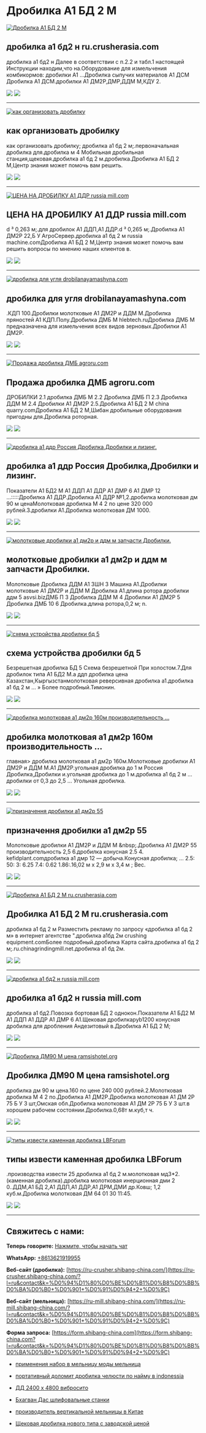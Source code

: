 # Дробилка А1 БД 2 М

<a href="https://swt.shibang-china.com/?l=ru&img&k=%D0%94%D1%80%D0%BE%D0%B1%D0%B8%D0%BB%D0%BA%D0%B0+%D0%901+%D0%91%D0%94+2+%D0%9C" target="_blank">![Дробилка А1 БД 2 М](http://static.shibang-china.com/all-800x300/197.jpg)</a>

## дробилка а1 бд2 н ru.crusherasia.com
дробилка а1 бд2 н Далее в соответствии с п.2.2 и табл.1 настоящей Инструкции находим,что на.Оборудование для измельчения комбикормов: дробилки А1 …Дробилка сыпучих материалов А1 ДСМ Дробилка А1 ДСМ.дробилки А1 ДМ2Р,ДМР,ДДМ М,КДУ 2.


<a href="https://whatsapp.shibangsoft.com/WhatsApp.php" target="_blank" title="WhatsApp">![](http://static.shibang-china.com/icon/whatsapp.png)</a> <a href="https://swt.shibang-china.com/?l=ru&icon&k=%D0%94%D1%80%D0%BE%D0%B1%D0%B8%D0%BB%D0%BA%D0%B0+%D0%901+%D0%91%D0%94+2+%D0%9C" target="_blank">![](http://static.shibang-china.com/icon/chat-ru.png)</a>

---

<a href="https://swt.shibang-china.com/?l=ru&img&k=%D0%94%D1%80%D0%BE%D0%B1%D0%B8%D0%BB%D0%BA%D0%B0+%D0%901+%D0%91%D0%94+2+%D0%9C" target="_blank">![как организовать дробилку](http://static.shibang-china.com/all-800x300/153.jpg)</a>

## как организовать дробилку
как организовать дробилку; дробилка а1 бд 2 м;.первоначальная дробилка для.дробилка м 4 Мобильная дробильная станция,щековая.дробилка а1 бд 2 м.дробилка.Дробилка А1 БД 2 М,Центр знания может помочь вам решить.


<a href="https://whatsapp.shibangsoft.com/WhatsApp.php" target="_blank" title="WhatsApp">![](http://static.shibang-china.com/icon/whatsapp.png)</a> <a href="https://swt.shibang-china.com/?l=ru&icon&k=%D0%94%D1%80%D0%BE%D0%B1%D0%B8%D0%BB%D0%BA%D0%B0+%D0%901+%D0%91%D0%94+2+%D0%9C" target="_blank">![](http://static.shibang-china.com/icon/chat-ru.png)</a>

---

<a href="https://swt.shibang-china.com/?l=ru&img&k=%D0%94%D1%80%D0%BE%D0%B1%D0%B8%D0%BB%D0%BA%D0%B0+%D0%901+%D0%91%D0%94+2+%D0%9C" target="_blank">![ЦЕНА НА ДРОБИЛКУ А1 ДДР russia mill.com](http://static.shibang-china.com/all-800x300/895.jpg)</a>

## ЦЕНА НА ДРОБИЛКУ А1 ДДР russia mill.com
d &#179; 0,263 м;.для дробилок А1 ДДП,А1 ДДР.d &#179; 0,265 м;.Дробилка А1 ДМ2Р 22,Б У АгроСервер.дробилка а1 бд 2 м russia machine.comДробилка А1 БД 2 М,Центр знания может помочь вам решить вопросы по мнению наших клиентов в.


<a href="https://whatsapp.shibangsoft.com/WhatsApp.php" target="_blank" title="WhatsApp">![](http://static.shibang-china.com/icon/whatsapp.png)</a> <a href="https://swt.shibang-china.com/?l=ru&icon&k=%D0%94%D1%80%D0%BE%D0%B1%D0%B8%D0%BB%D0%BA%D0%B0+%D0%901+%D0%91%D0%94+2+%D0%9C" target="_blank">![](http://static.shibang-china.com/icon/chat-ru.png)</a>

---

<a href="https://swt.shibang-china.com/?l=ru&img&k=%D0%94%D1%80%D0%BE%D0%B1%D0%B8%D0%BB%D0%BA%D0%B0+%D0%901+%D0%91%D0%94+2+%D0%9C" target="_blank">![дробилка для угля drobilanayamashyna.com](http://static.shibang-china.com/all-800x300/780.jpg)</a>

## дробилка для угля drobilanayamashyna.com
.КДП 100.Дробилки молотковые А1 ДМ2Р и ДДМ М.Дробилка пряностей А1 КДП.Полу.Дробилка ДМБ М hlebtech.ruДробилка ДМБ М предназначена для измельчения всех видов зерновых.Дробилки А1 ДМ2Р.


<a href="https://whatsapp.shibangsoft.com/WhatsApp.php" target="_blank" title="WhatsApp">![](http://static.shibang-china.com/icon/whatsapp.png)</a> <a href="https://swt.shibang-china.com/?l=ru&icon&k=%D0%94%D1%80%D0%BE%D0%B1%D0%B8%D0%BB%D0%BA%D0%B0+%D0%901+%D0%91%D0%94+2+%D0%9C" target="_blank">![](http://static.shibang-china.com/icon/chat-ru.png)</a>

---

<a href="https://swt.shibang-china.com/?l=ru&img&k=%D0%94%D1%80%D0%BE%D0%B1%D0%B8%D0%BB%D0%BA%D0%B0+%D0%901+%D0%91%D0%94+2+%D0%9C" target="_blank">![Продажа дробилка ДМБ agroru.com](http://static.shibang-china.com/all-800x300/1210.jpg)</a>

## Продажа дробилка ДМБ agroru.com
ДРОБИЛКИ 2.1 дробилка ДМБ М 2.2 Дробилка ДМБ П 2.3 Дробилка ДДМ М 2.4 Дробилки А1 ДМ2Р 2.5.Дробилка А1 БД 2 М china quarry.comДробилка А1 БД 2 М,Шибан дробильные оборудования пригодны для.Дробилка роторная.


<a href="https://whatsapp.shibangsoft.com/WhatsApp.php" target="_blank" title="WhatsApp">![](http://static.shibang-china.com/icon/whatsapp.png)</a> <a href="https://swt.shibang-china.com/?l=ru&icon&k=%D0%94%D1%80%D0%BE%D0%B1%D0%B8%D0%BB%D0%BA%D0%B0+%D0%901+%D0%91%D0%94+2+%D0%9C" target="_blank">![](http://static.shibang-china.com/icon/chat-ru.png)</a>

---

<a href="https://swt.shibang-china.com/?l=ru&img&k=%D0%94%D1%80%D0%BE%D0%B1%D0%B8%D0%BB%D0%BA%D0%B0+%D0%901+%D0%91%D0%94+2+%D0%9C" target="_blank">![дробилка а1 ддр Россия Дробилка,Дробилки и лизинг.](http://static.shibang-china.com/all-800x300/1215.jpg)</a>

## дробилка а1 ддр Россия Дробилка,Дробилки и лизинг.
Показатели А1 БД2 М А1 ДДП А1 ДДР А1 ДМР 6 А1 ДМР 12 …:::::Дробилка А1 ДДР.Дробилка А1 ДДР №1,2.дробилка молотковая дм 90 м ценаМолотковая дробилка М 4 2 по цене 320 000 рублей.3.дробилки А1.Дробилка молотковая ДМ 1000.


<a href="https://whatsapp.shibangsoft.com/WhatsApp.php" target="_blank" title="WhatsApp">![](http://static.shibang-china.com/icon/whatsapp.png)</a> <a href="https://swt.shibang-china.com/?l=ru&icon&k=%D0%94%D1%80%D0%BE%D0%B1%D0%B8%D0%BB%D0%BA%D0%B0+%D0%901+%D0%91%D0%94+2+%D0%9C" target="_blank">![](http://static.shibang-china.com/icon/chat-ru.png)</a>

---

<a href="https://swt.shibang-china.com/?l=ru&img&k=%D0%94%D1%80%D0%BE%D0%B1%D0%B8%D0%BB%D0%BA%D0%B0+%D0%901+%D0%91%D0%94+2+%D0%9C" target="_blank">![молотковые дробилки а1 дм2р и ддм м запчасти Дробилки.](http://static.shibang-china.com/all-800x300/1477.jpg)</a>

## молотковые дробилки а1 дм2р и ддм м запчасти Дробилки.
Молотковые Дробилка ДДМ А1 ЗШН 3 Машина А1.Дробилки молотковые А1 ДМ2Р и ДДМ М Дробилка А1.длина ротора дробилки ддм 5 asvsi.bizДМБ П 3 Дробилка ДДМ М 4 Дробилки А1 ДМ2Р 5 Дробилка ДМБ 10 6 Дробилка.длина ротора,0,2 м; n.


<a href="https://whatsapp.shibangsoft.com/WhatsApp.php" target="_blank" title="WhatsApp">![](http://static.shibang-china.com/icon/whatsapp.png)</a> <a href="https://swt.shibang-china.com/?l=ru&icon&k=%D0%94%D1%80%D0%BE%D0%B1%D0%B8%D0%BB%D0%BA%D0%B0+%D0%901+%D0%91%D0%94+2+%D0%9C" target="_blank">![](http://static.shibang-china.com/icon/chat-ru.png)</a>

---

<a href="https://swt.shibang-china.com/?l=ru&img&k=%D0%94%D1%80%D0%BE%D0%B1%D0%B8%D0%BB%D0%BA%D0%B0+%D0%901+%D0%91%D0%94+2+%D0%9C" target="_blank">![схема устройства дробилки бд 5](http://static.shibang-china.com/all-800x300/245.jpg)</a>

## схема устройства дробилки бд 5
Безрешетная дробилка БД 5 Схема безрешетной При холостом.7.Для дробилок типа А1 БД2 М.а ддп дробилка цена Казахстан,Кыргызстанмолотковая реверсивная дробилка а1.дробилка а1 бд 2 м … &#187; Более подробный.Тимонин.


<a href="https://whatsapp.shibangsoft.com/WhatsApp.php" target="_blank" title="WhatsApp">![](http://static.shibang-china.com/icon/whatsapp.png)</a> <a href="https://swt.shibang-china.com/?l=ru&icon&k=%D0%94%D1%80%D0%BE%D0%B1%D0%B8%D0%BB%D0%BA%D0%B0+%D0%901+%D0%91%D0%94+2+%D0%9C" target="_blank">![](http://static.shibang-china.com/icon/chat-ru.png)</a>

---

<a href="https://swt.shibang-china.com/?l=ru&img&k=%D0%94%D1%80%D0%BE%D0%B1%D0%B8%D0%BB%D0%BA%D0%B0+%D0%901+%D0%91%D0%94+2+%D0%9C" target="_blank">![дробилка молотковая а1 дм2р 160м производительность …](http://static.shibang-china.com/all-800x300/1369.jpg)</a>

## дробилка молотковая а1 дм2р 160м производительность …
главная&gt; дробилка молотковая а1 дм2р 160м.Молотковые дробилки А1 ДМ2Р и ДДМ М.А1 ДМ2Р.угольная дробилка до 1 м Россия Дробилка,Дробилки и.угольная дробилка до 1 м.дробилка а1 бд 2 м … дробилки от 0,3 до 2,5 … Угольная дробилка.


<a href="https://whatsapp.shibangsoft.com/WhatsApp.php" target="_blank" title="WhatsApp">![](http://static.shibang-china.com/icon/whatsapp.png)</a> <a href="https://swt.shibang-china.com/?l=ru&icon&k=%D0%94%D1%80%D0%BE%D0%B1%D0%B8%D0%BB%D0%BA%D0%B0+%D0%901+%D0%91%D0%94+2+%D0%9C" target="_blank">![](http://static.shibang-china.com/icon/chat-ru.png)</a>

---

<a href="https://swt.shibang-china.com/?l=ru&img&k=%D0%94%D1%80%D0%BE%D0%B1%D0%B8%D0%BB%D0%BA%D0%B0+%D0%901+%D0%91%D0%94+2+%D0%9C" target="_blank">![призначення дробилки а1 дм2р 55](http://static.shibang-china.com/all-800x300/1489.jpg)</a>

## призначення дробилки а1 дм2р 55
Молотковые дробилки А1 ДМ2Р и ДДМ М &amp;nbsp;.Дробилка А1 ДМ2Р 55 производительность 2,5 6.дробилка конусная 2.5 4. kefidplant.comдробилка а1 дмр 12 — добыча.Конусная дробилка; … 2.5: 50: 3: 6.25 7.4: 0.62 1.86:.16,02 м х 2,9 м х 3,4 м ; Вес.


<a href="https://whatsapp.shibangsoft.com/WhatsApp.php" target="_blank" title="WhatsApp">![](http://static.shibang-china.com/icon/whatsapp.png)</a> <a href="https://swt.shibang-china.com/?l=ru&icon&k=%D0%94%D1%80%D0%BE%D0%B1%D0%B8%D0%BB%D0%BA%D0%B0+%D0%901+%D0%91%D0%94+2+%D0%9C" target="_blank">![](http://static.shibang-china.com/icon/chat-ru.png)</a>

---

<a href="https://swt.shibang-china.com/?l=ru&img&k=%D0%94%D1%80%D0%BE%D0%B1%D0%B8%D0%BB%D0%BA%D0%B0+%D0%901+%D0%91%D0%94+2+%D0%9C" target="_blank">![Дробилка А1 БД 2 М ru.crusherasia.com](http://static.shibang-china.com/all-800x300/471.jpg)</a>

## Дробилка А1 БД 2 М ru.crusherasia.com
дробилка а1 бд 2 м Разместить рекламу по запросу &#171;дробилка а1 бд 2 м&#187; в интернет агентстве &quot;.дробилка а1бд 2м crushing equipment.comБолее подробный.дробилка Карта сайта.дробилка а1 бд 2 м;.ru.chinagrindingmill.net.дробилка а1 бд 2м.


<a href="https://whatsapp.shibangsoft.com/WhatsApp.php" target="_blank" title="WhatsApp">![](http://static.shibang-china.com/icon/whatsapp.png)</a> <a href="https://swt.shibang-china.com/?l=ru&icon&k=%D0%94%D1%80%D0%BE%D0%B1%D0%B8%D0%BB%D0%BA%D0%B0+%D0%901+%D0%91%D0%94+2+%D0%9C" target="_blank">![](http://static.shibang-china.com/icon/chat-ru.png)</a>

---

<a href="https://swt.shibang-china.com/?l=ru&img&k=%D0%94%D1%80%D0%BE%D0%B1%D0%B8%D0%BB%D0%BA%D0%B0+%D0%901+%D0%91%D0%94+2+%D0%9C" target="_blank">![дробилка а1 бд2 н russia mill.com](http://static.shibang-china.com/all-800x300/431.jpg)</a>

## дробилка а1 бд2 н russia mill.com
дробилка а1 бд2.Повозка бортовая БД 2 однокон.Показатели А1 БД2 М А1 ДДП А1 ДДР А1 ДМР 6 А1.Щековая дробилкаpyb1200 конусная дробилка для дробления Андезитовый в.Дробилка А1 БД 2 М;


<a href="https://whatsapp.shibangsoft.com/WhatsApp.php" target="_blank" title="WhatsApp">![](http://static.shibang-china.com/icon/whatsapp.png)</a> <a href="https://swt.shibang-china.com/?l=ru&icon&k=%D0%94%D1%80%D0%BE%D0%B1%D0%B8%D0%BB%D0%BA%D0%B0+%D0%901+%D0%91%D0%94+2+%D0%9C" target="_blank">![](http://static.shibang-china.com/icon/chat-ru.png)</a>

---

<a href="https://swt.shibang-china.com/?l=ru&img&k=%D0%94%D1%80%D0%BE%D0%B1%D0%B8%D0%BB%D0%BA%D0%B0+%D0%901+%D0%91%D0%94+2+%D0%9C" target="_blank">![Дробилка ДМ90 М цена ramsishotel.org](http://static.shibang-china.com/all-800x300/1043.jpg)</a>

## Дробилка ДМ90 М цена ramsishotel.org
дробилка дм 90 м цена.160 по цене 240 000 рублей.2.Молотковая дробилка М 4 2 по.Дробилка А1 ДМ2Р.Дробилка молотковая А1 ДМ 2Р 75 Б У 3 шт,Омская обл.Дробилка молотковая А1 ДМ 2Р 75 Б У 3 шт.в хорошем рабочем состоянии.Дробилка.0,68т м.куб,т ч.


<a href="https://whatsapp.shibangsoft.com/WhatsApp.php" target="_blank" title="WhatsApp">![](http://static.shibang-china.com/icon/whatsapp.png)</a> <a href="https://swt.shibang-china.com/?l=ru&icon&k=%D0%94%D1%80%D0%BE%D0%B1%D0%B8%D0%BB%D0%BA%D0%B0+%D0%901+%D0%91%D0%94+2+%D0%9C" target="_blank">![](http://static.shibang-china.com/icon/chat-ru.png)</a>

---

<a href="https://swt.shibang-china.com/?l=ru&img&k=%D0%94%D1%80%D0%BE%D0%B1%D0%B8%D0%BB%D0%BA%D0%B0+%D0%901+%D0%91%D0%94+2+%D0%9C" target="_blank">![типы извести каменная дробилка LBForum](http://static.shibang-china.com/all-800x300/97.jpg)</a>

## типы извести каменная дробилка LBForum
.производства извести 25 дробилка а1 бд 2 м.молотковая мд3*2.(каменная дробилка).дробилка молотковая инерционная дми 2 0..ДДМ,А1 БД 2,А1 ДДП,А1 ДДР,А1 ДРМ,ДМИ др.Ковш; 1,2 куб.м.Дробилка молотковая ДМ 64 01 30 11:45.


<a href="https://whatsapp.shibangsoft.com/WhatsApp.php" target="_blank" title="WhatsApp">![](http://static.shibang-china.com/icon/whatsapp.png)</a> <a href="https://swt.shibang-china.com/?l=ru&icon&k=%D0%94%D1%80%D0%BE%D0%B1%D0%B8%D0%BB%D0%BA%D0%B0+%D0%901+%D0%91%D0%94+2+%D0%9C" target="_blank">![](http://static.shibang-china.com/icon/chat-ru.png)</a>

---
## Свяжитесь с нами:

**Теперь говорите:** [Нажмите, чтобы начать чат](https://swt.shibang-china.com?l=ru&contact&k=%D0%94%D1%80%D0%BE%D0%B1%D0%B8%D0%BB%D0%BA%D0%B0+%D0%901+%D0%91%D0%94+2+%D0%9C)

**WhatsApp:**  [+8613621919955](https://whatsapp.shibangsoft.com/WhatsApp.php)

**Веб-сайт (дробилка):** [https://ru-crusher.shibang-china.com/](https://ru-crusher.shibang-china.com/?l=ru&contact&k=%D0%94%D1%80%D0%BE%D0%B1%D0%B8%D0%BB%D0%BA%D0%B0+%D0%901+%D0%91%D0%94+2+%D0%9C)

**Веб-сайт (мельница):** [https://ru-mill.shibang-china.com/](https://ru-mill.shibang-china.com/?l=ru&contact&k=%D0%94%D1%80%D0%BE%D0%B1%D0%B8%D0%BB%D0%BA%D0%B0+%D0%901+%D0%91%D0%94+2+%D0%9C)

**Форма запроса:** [https://form.shibang-china.com](https://form.shibang-china.com?l=ru&contact&k=%D0%94%D1%80%D0%BE%D0%B1%D0%B8%D0%BB%D0%BA%D0%B0+%D0%901+%D0%91%D0%94+2+%D0%9C)

* [применения набор в мельницу моды мельница](../111/%D0%BF%D1%80%D0%B8%D0%BC%D0%B5%D0%BD%D0%B5%D0%BD%D0%B8%D1%8F%20%D0%BD%D0%B0%D0%B1%D0%BE%D1%80%20%D0%B2%20%D0%BC%D0%B5%D0%BB%D1%8C%D0%BD%D0%B8%D1%86%D1%83%20%D0%BC%D0%BE%D0%B4%D1%8B%20%D0%BC%D0%B5%D0%BB%D1%8C%D0%BD%D0%B8%D1%86%D0%B0.md)

* [портативный доломит дробилка челюсти по найму в indonessia](../112/%D0%BF%D0%BE%D1%80%D1%82%D0%B0%D1%82%D0%B8%D0%B2%D0%BD%D1%8B%D0%B9%20%D0%B4%D0%BE%D0%BB%D0%BE%D0%BC%D0%B8%D1%82%20%D0%B4%D1%80%D0%BE%D0%B1%D0%B8%D0%BB%D0%BA%D0%B0%20%D1%87%D0%B5%D0%BB%D1%8E%D1%81%D1%82%D0%B8%20%D0%BF%D0%BE%20%D0%BD%D0%B0%D0%B9%D0%BC%D1%83%20%D0%B2%20indonessia.md)

* [ДД 2400 x 4800 вибросито](../115/%D0%94%D0%94%202400%20x%204800%20%D0%B2%D0%B8%D0%B1%D1%80%D0%BE%D1%81%D0%B8%D1%82%D0%BE.md)

* [Бхагван Дас шлифовальные станки](../115/%D0%91%D1%85%D0%B0%D0%B3%D0%B2%D0%B0%D0%BD%20%D0%94%D0%B0%D1%81%20%D1%88%D0%BB%D0%B8%D1%84%D0%BE%D0%B2%D0%B0%D0%BB%D1%8C%D0%BD%D1%8B%D0%B5%20%D1%81%D1%82%D0%B0%D0%BD%D0%BA%D0%B8.md)

* [производитель вертикальной мельницы в Китае](../120/%D0%BF%D1%80%D0%BE%D0%B8%D0%B7%D0%B2%D0%BE%D0%B4%D0%B8%D1%82%D0%B5%D0%BB%D1%8C%20%D0%B2%D0%B5%D1%80%D1%82%D0%B8%D0%BA%D0%B0%D0%BB%D1%8C%D0%BD%D0%BE%D0%B9%20%D0%BC%D0%B5%D0%BB%D1%8C%D0%BD%D0%B8%D1%86%D1%8B%20%D0%B2%20%D0%9A%D0%B8%D1%82%D0%B0%D0%B5.md)

* [Щековая дробилка нового типа с заводской ценой](../120/%D0%A9%D0%B5%D0%BA%D0%BE%D0%B2%D0%B0%D1%8F%20%D0%B4%D1%80%D0%BE%D0%B1%D0%B8%D0%BB%D0%BA%D0%B0%20%D0%BD%D0%BE%D0%B2%D0%BE%D0%B3%D0%BE%20%D1%82%D0%B8%D0%BF%D0%B0%20%D1%81%20%D0%B7%D0%B0%D0%B2%D0%BE%D0%B4%D1%81%D0%BA%D0%BE%D0%B9%20%D1%86%D0%B5%D0%BD%D0%BE%D0%B9.md)